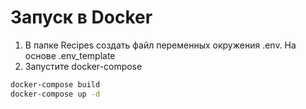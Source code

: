 # Запуск в Docker
1. В папке Recipes создать файл переменных окружения .env. На основе .env_template
2. Запустите docker-compose
```bash
docker-compose build
docker-compose up -d
```